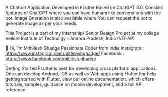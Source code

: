 A Chatbot Application Developed in FLutter Based on ChatGPT 3.0.
Consists features of ChatGPT where you can have humam like converstions with the bot.
Image Gneration is also available where You can request the bot to generate image as per your needs.

This Project is a part of my Internship/ Senior Design Project at my college Vellore Institute of Technolgy - Andhra Pradesh, India (VIT-AP)

👋 Hi, I’m Mithilesh Ghadge
Passionate Coder from India
Instagram : https://www.instagram.com/mithileshghadge/
Facebook : https://www.facebook.com/mitilesh.ghadge

Getting Started
FLutter is best for developing cross platform applications. One can develop Android, iOS as well as Web apps using Flutter For help getting started with Flutter, view our online documentation, which offers tutorials, samples, guidance on mobile development, and a full API reference.
